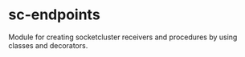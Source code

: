 # sc-endpoints
Module for creating socketcluster receivers and procedures by using classes and decorators.
